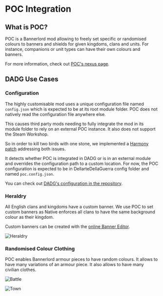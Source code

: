 # POC Integration

## What is POC?

POC is a Bannerlord mod allowing to freely set specific or randomised colours to banners and shields for given kingdoms, clans and units. For instance, companions or unit types can have their own colours and banners.

For more information, check out [POC's nexus page](https://www.nexusmods.com/mountandblade2bannerlord/mods/792?tab=description).

## DADG Use Cases

### Configuration

The highly customisable mod uses a unique configuration file named `config.json` which is expected to be at its root module folder. POC does not natively read the configuration file anywhere else.

This causes third party mods needing to fully integrate the mod in its module folder to rely on an external POC instance. It also does not support the Steam Workshop.

So in order to kill two birds with one stone, we implemented a [Harmony patch](../src/DellarteDellaGuerra.Infrastructure/Poc/Patches/PocConfigReaderOverriderPatch.cs) addressing both issues.

It detects whether POC is integrated in DADG or is in an external module and overrides the configuration path to a custom location. For now, the POC configuration is expected to be in DellarteDellaGuerra config folder and named `poc.config.json`.

You can check out [DADG's configuration in the repository](../config/poc.config.json).

### Heraldry

All English clans and kingdoms have a custom banner. We use POC to set custom banners as Native enforces all clans to have the same background colour as their kingdom.

Custom banners can be created with the [online Banner Editor](https://bannerlord.party/banner).

![Heraldry](https://github.com/DellarteDellaGuerraTeam/DellarteDellaGuerraMap/assets/32904771/463f7959-c06d-4a7d-9587-256fe30048d5)

### Randomised Colour Clothing

POC enables Bannerlord armour pieces to have random colours. It allows to have many variations of an armour piece. It also allows to have many civilian clothes.

![Battle](https://github.com/DellarteDellaGuerraTeam/DellarteDellaGuerraMap/assets/32904771/aa2bdce5-c72f-42ce-a245-af50ae2e4e77)

![Town](https://github.com/DellarteDellaGuerraTeam/DellarteDellaGuerraMap/assets/32904771/9850b611-3d88-4934-be68-cd7d9b88622e)

